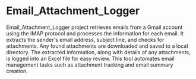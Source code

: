 # Email_Attachment_Logger

Email_Attachment_Logger project retrieves emails from a Gmail account using the IMAP protocol and processes the information for each email. It extracts the sender's email address, subject line, and checks for attachments. Any found attachments are downloaded and saved to a local directory. The extracted information, along with details of any attachments, is logged into an Excel file for easy review. This tool automates email management tasks such as attachment tracking and email summary creation.
